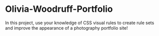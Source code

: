 # Olivia-Woodruff-Portfolio
In this project, use your knowledge of CSS visual rules to create rule sets and improve the appearance of a photography portfolio site!
